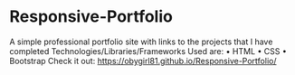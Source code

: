 # Responsive-Portfolio

A simple professional portfolio site with links to the projects that I have completed
Technologies/Libraries/Frameworks Used are:
•	HTML
•	CSS
•	Bootstrap
Check it out: https://obygirl81.github.io/Responsive-Portfolio/

